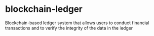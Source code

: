 # blockchain-ledger
Blockchain-based ledger system that allows users to conduct financial transactions and to verify the integrity of the data in the ledger
